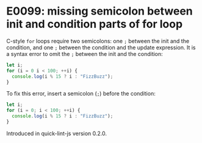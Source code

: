 # E0099: missing semicolon between init and condition parts of for loop

C-style `for` loops require two semicolons: one `;` between the init and the
condition, and one `;` between the condition and the update expression. It is a
syntax error to omit the `;` between the init and the condition:

```javascript
let i;
for (i = 0 i < 100; ++i) {
  console.log(i % 15 ? i : "FizzBuzz");
}
```

To fix this error, insert a semicolon (`;`) before the condition:

```javascript
let i;
for (i = 0; i < 100; ++i) {
  console.log(i % 15 ? i : "FizzBuzz");
}
```

Introduced in quick-lint-js version 0.2.0.

